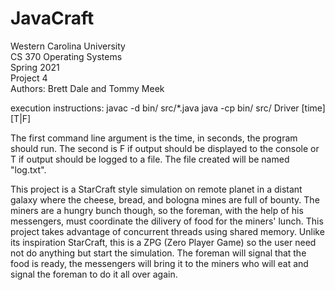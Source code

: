 # JavaCraft

Western Carolina University  
CS 370 Operating Systems  
Spring 2021  
Project 4  
Authors: Brett Dale and Tommy Meek  

execution instructions:
   javac -d bin/ src/*.java
   java -cp bin/ src/ Driver [time] [T|F]

The first command line argument is the time, in seconds, the program should run. 
The second is F if output should be displayed to the console or T if output 
should be logged to a file. The file created will be named "log.txt".

This project is a StarCraft style simulation on remote planet in a distant galaxy 
where the cheese, bread, and bologna mines are full of bounty. The miners are a 
hungry bunch though, so the foreman, with the help of his messengers, must 
coordinate the dilivery of food for the miners' lunch. This project takes advantage 
of concurrent threads using shared memory. Unlike its inspiration StarCraft, 
this is a ZPG (Zero Player Game) so the user need not do anything but start the 
simulation. The foreman will signal that the food is ready, the messengers will 
bring it to the miners who will eat and signal the foreman to do it all over 
again. 

